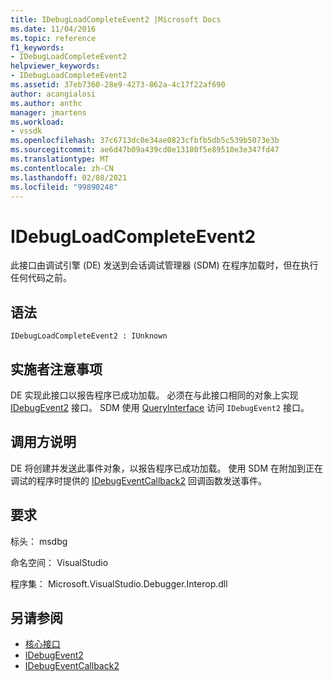 ```yaml
---
title: IDebugLoadCompleteEvent2 |Microsoft Docs
ms.date: 11/04/2016
ms.topic: reference
f1_keywords:
- IDebugLoadCompleteEvent2
helpviewer_keywords:
- IDebugLoadCompleteEvent2
ms.assetid: 37eb7360-28e9-4273-862a-4c17f22af690
author: acangialosi
ms.author: anthc
manager: jmartens
ms.workload:
- vssdk
ms.openlocfilehash: 37c6713dc0e34ae0823cfbfb5db5c539b5073e3b
ms.sourcegitcommit: ae6d47b09a439cd0e13180f5e89510e3e347fd47
ms.translationtype: MT
ms.contentlocale: zh-CN
ms.lasthandoff: 02/08/2021
ms.locfileid: "99890248"
---
```

# <a name="idebugloadcompleteevent2"></a>IDebugLoadCompleteEvent2
此接口由调试引擎 (DE) 发送到会话调试管理器 (SDM) 在程序加载时，但在执行任何代码之前。

## <a name="syntax"></a>语法

```
IDebugLoadCompleteEvent2 : IUnknown
```

## <a name="notes-for-implementers"></a>实施者注意事项
 DE 实现此接口以报告程序已成功加载。 必须在与此接口相同的对象上实现 [IDebugEvent2](../../../extensibility/debugger/reference/idebugevent2.md) 接口。 SDM 使用 [QueryInterface](/cpp/atl/queryinterface) 访问 `IDebugEvent2` 接口。

## <a name="notes-for-callers"></a>调用方说明
 DE 将创建并发送此事件对象，以报告程序已成功加载。 使用 SDM 在附加到正在调试的程序时提供的 [IDebugEventCallback2](../../../extensibility/debugger/reference/idebugeventcallback2.md) 回调函数发送事件。

## <a name="requirements"></a>要求
 标头： msdbg

 命名空间： VisualStudio

 程序集： Microsoft.VisualStudio.Debugger.Interop.dll

## <a name="see-also"></a>另请参阅
- [核心接口](../../../extensibility/debugger/reference/core-interfaces.md)
- [IDebugEvent2](../../../extensibility/debugger/reference/idebugevent2.md)
- [IDebugEventCallback2](../../../extensibility/debugger/reference/idebugeventcallback2.md)
